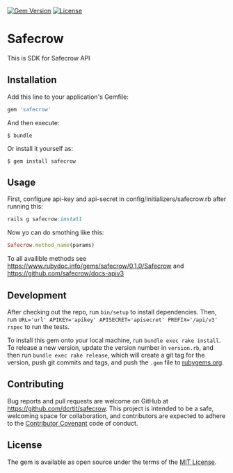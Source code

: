 [![Gem Version](https://badge.fury.io/rb/safecrow.svg)](https://badge.fury.io/rb/safecrow)
[![License](https://img.shields.io/github/license/dcrtit/safecrow.svg)](https://github.com/dcrtit/safecrow/blob/master/LICENSE.txt)
# Safecrow

This is SDK for Safecrow API

## Installation

Add this line to your application's Gemfile:

```ruby
gem 'safecrow'
```

And then execute:

    $ bundle

Or install it yourself as:

    $ gem install safecrow

## Usage

First, configure api-key and api-secret in config/initializers/safecrow.rb after running this:
```ruby
rails g safecrow:install
```
Now yo can do smothing like this:
```ruby
Safecrow.method_name(params)
```

 To all availible methods see https://www.rubydoc.info/gems/safecrow/0.1.0/Safecrow and https://github.com/safecrow/docs-apiv3
 

## Development

After checking out the repo, run `bin/setup` to install dependencies. Then, run `URL='url' APIKEY='apikey' APISECRET='apisecret' PREFIX='/api/v3' rspec` to run the tests.

To install this gem onto your local machine, run `bundle exec rake install`. To release a new version, update the version number in `version.rb`, and then run `bundle exec rake release`, which will create a git tag for the version, push git commits and tags, and push the `.gem` file to [rubygems.org](https://rubygems.org).

## Contributing

Bug reports and pull requests are welcome on GitHub at https://github.com/dcrtit/safecrow. This project is intended to be a safe, welcoming space for collaboration, and contributors are expected to adhere to the [Contributor Covenant](http://contributor-covenant.org) code of conduct.

## License

The gem is available as open source under the terms of the [MIT License](https://opensource.org/licenses/MIT).
